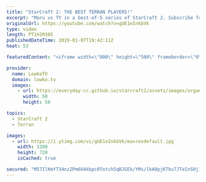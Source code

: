 ```yaml
---
title: "StarCraft 2: THE BEST TERRAN PLAYERS!"
excerpt: "Maru vs TY in a best-of-5 series of StarCraft 2. Subscribe for more videos: http://lowko.tv/youtube More StarCraft 2 casts: https://goo.gl/bpDV8i  An awesome world-class series of StarCraft 2. In this video I commentate a professional best-of-5 series between Maru and TY, two of the very best Terran"
originalUrl: https://youtube.com/watch?v=gUE1eInkbVk
type: video
length: PT1H1M38S
publishedDateTime: 2019-01-07T19:42:11Z
heat: 53

featuredContent: "<iframe width=\"800\" height=\"500\" frameborder=\"0\" src=\"https://www.youtube.com/embed/gUE1eInkbVk\" allow=\"accelerometer; autoplay; encrypted-media; gyroscope; picture-in-picture\" allowfullscreen></iframe>"

provider:
  name: LowkoTV
  domain: lowko.tv
  images:
    - url: https://everyday-cc.github.io/starcraft2/assets/images/organizations/lowko.tv-50x50.jpg
      width: 50
      height: 50

topics:
  - StarCraft 2
  - Terran

images:
  - url: https://i.ytimg.com/vi/gUE1eInkbVk/maxresdefault.jpg
    width: 1280
    height: 720
    isCached: true

secured: "M57IlKmYT34nzZPm6U4kbpc0Totch5qBJGEk/YMs/lkA9pjKTbu7JTeInS0j1oHcpQtxbzB7PgPOz9hB6eEchn7Oz/tIZcBWALvcHFSLniIKSF3kXohxW/4cBSAUUnYikvcbQK27DK9+qSRU4iqQx+uQJlfUT4l0h0nDmzFFjG4I2jyBs5By9ZwL2Dbi26TIDxTUOeNQ9rb3WrZ68sXrf3mfBIETIDC9bMzSPjXjCrZ89gk5YRdC/J2Re3CM5TaXvaiiBMv0Z1f6FTqFflMbP/4y2olJP6C0JZXW9Emg2AFFUpS7jtnRz1Y2pyy/APTXs/Dw9RQVvO6Ru5vfJeTVrso29M+Jqrsh2Wpu2hiC3m1ehJCNc7AI4hpxXN7a4aeg69L0XN1T5P3yUpo3adcgbyZ45lQBNF/tQJy8PahCqLttlZuO7zaeSUfHycfqKFPd;RMpRn76XZDWJWd58MGfsvg=="
---
```


